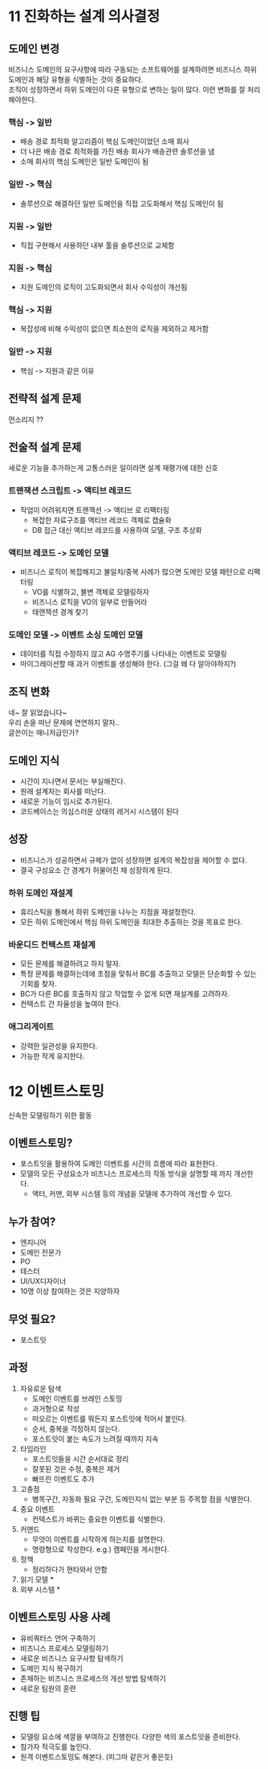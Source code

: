 # 11 진화하는 설계 의사결정

## 도메인 변경
비즈니스 도메인의 요구사항에 따라 구동되는 소프트웨어를 설계하려면 비즈니스 하위 도메인과 해당 유형을 식별하는 것이 중요하다.  
조직이 성장하면서 하위 도메인이 다른 유형으로 변하는 일이 많다. 이런 변화를 잘 처리해야한다.  

### 핵심 -> 일반
* 배송 경로 최적화 알고리즘이 핵심 도메인이었던 소매 회사
* 더 나은 배송 경로 최적화를 가진 배송 회사가 배송관련 솔루션을 냄
* 소매 회사의 핵심 도메인은 일반 도메인이 됨

### 일반 -> 핵심
* 솔루션으로 해결하던 일반 도메인을 직접 고도화해서 핵심 도메인이 됨

### 지원 -> 일반
* 직접 구현해서 사용하던 내부 툴을 솔루션으로 교체함

### 지원 -> 핵심
* 지원 도메인의 로직이 고도화되면서 회사 수익성이 개선됨

### 핵심 -> 지원
* 복잡성에 비해 수익성이 없으면 최소한의 로직을 제외하고 제거함

### 일반 -> 지원
* 핵심 -> 지원과 같은 이유

## 전략적 설계 문제
먼소리지 ??

## 전술적 설계 문제
새로운 기능을 추가하는게 고통스러운 일이라면 설계 재평가에 대한 신호

### 트랜잭션 스크립트 -> 액티브 레코드
* 작업이 어려워지면 트랜잭션 -> 액티브 로 리팩터링
  * 복잡한 자료구조를 액티브 레코드 객체로 캡슐화
  * DB 접근 대신 액티브 레코드를 사용하여 모델, 구조 추상화

### 액티브 레코드 -> 도메인 모델
* 비즈니스 로직이 복잡해지고 불일치/중복 사례가 많으면 도메인 모델 패턴으로 리팩터링
  * VO를 식별하고, 불변 객체로 모델링하자
  * 비즈니스 로직을 VO의 일부로 만들어라
  * 태랜잭션 경계 찾기

### 도메인 모델 -> 이벤트 소싱 도메인 모델
* 데이터를 직접 수정하지 않고 AG 수명주기를 나타내는 이벤트로 모델링
* 마이그레이션할 때 과거 이벤트를 생성해야 한다. (그걸 왜 다 알아야하지?)

## 조직 변화
네~ 잘 읽었습니다~  
우리 손을 떠난 문제에 연연하지 말자..  
글쓴이는 매니저급인가?

## 도메인 지식
* 시간이 지나면서 문서는 부실해진다.
* 원래 설계자는 회사를 떠난다.
* 새로운 기능이 임시로 추가된다.
* 코드베이스는 의심스러운 상태의 레거시 시스템이 된다

## 성장
* 비즈니스가 성공하면서 규제가 없이 성장하면 설계의 복잡성을 제어할 수 없다.
* 결국 구성요소 간 경계가 허물어진 채 성장하게 된다.

### 하위 도메인 재설계
* 휴리스틱을 통해서 하위 도메인을 나누는 지점을 재설정한다.
* 모든 하위 도메인에서 핵심 하위 도메인을 최대한 추출하는 것을 목표로 한다.

### 바운디드 컨텍스트 재설계
* 모든 문제를 해결하려고 하지 말자.
* 특정 문제를 해결하는데에 초점을 맞춰서 BC를 추출하고 모델은 단순화할 수 있는 기회를 찾자.
* BC가 다른 BC를 호출하지 않고 작업할 수 없게 되면 재설계를 고려하자.
* 컨텍스트 간 자율성을 높여야 한다.

### 애그리게이트
* 강력한 일관성을 유지한다.
* 가능한 작게 유지한다.

# 12 이벤트스토밍
신속한 모델링하기 위한 활동

## 이벤트스토밍?
* 포스트잇을 활용하여 도메인 이벤트를 시간의 흐름에 따라 표현한다.
* 모델의 모든 구성요소가 비즈니스 프로세스의 작동 방식을 설명할 때 까지 개선한다.
  * 액터, 커맨, 외부 시스템 등의 개념을 모델에 추가하여 개선할 수 있다.

## 누가 참여?
* 엔지니어
* 도메인 전문가
* PO
* 테스터
* UI/UX디자이너
* 10명 이상 참여하는 것은 지양하자

## 무엇 필요?
* 포스트잇

## 과정
1. 자유로운 탐색
   * 도메인 이벤트를 브레인 스토밍
   * 과거형으로 작성
   * 떠오르는 이벤트를 뭐든지 포스트잇에 적어서 붙인다.
   * 순서, 중복을 걱정하지 않는다.
   * 포스트잇이 붙는 속도가 느려질 때까지 지속
2. 타임라인
   * 포스트잇들을 시간 순서대로 정리
   * 잘못된 것은 수정, 중복은 제거
   * 빠뜨린 이벤트도 추가
3. 고충점
   * 병목구간, 자동화 필요 구간, 도메인지식 없는 부분 등 주목할 점을 식별한다.
4. 중요 이벤트
   * 컨텍스트가 바뀌는 중요한 이벤트를 식별한다.
5. 커맨드
   * 무엇이 이벤트를 시작하게 하는지를 설명한다.
   * 명령형으로 작성한다. e.g.) 캠페인을 게시한다.
6. 정책
   * 정리하다가 현타와서 안함 
7. 읽기 모델
   *
8. 외부 시스템
   *

## 이벤트스토밍 사용 사례
* 유비쿼터스 언어 구축하기
* 비즈니스 프로세스 모델링하기
* 새로운 비즈니스 요구사항 탐색하기
* 도메인 지식 복구하기
* 존재하는 비즈니스 프로세스의 개선 방법 탐색하기
* 새로운 팀원의 훈련

## 진행 팁
* 모델링 요소에 색깔을 부여하고 진행한다. 다양한 색의 포스트잇을 준비한다.
* 참가자 적극도를 높인다.
* 원격 이벤트스토밍도 해본다. (피그마 같은거 좋은듯)